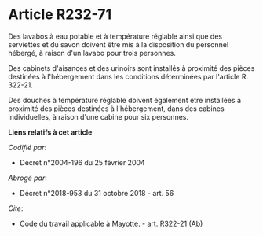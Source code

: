 # Article R232-71

Des lavabos à eau potable et à température réglable ainsi que des serviettes et du savon doivent être mis à la disposition du
personnel hébergé, à raison d'un lavabo pour trois personnes. 

Des cabinets d'aisances et des urinoirs sont installés à proximité des pièces destinées à l'hébergement dans les conditions
déterminées par l'article R. 322-21. 

Des douches à température réglable doivent également être installées à proximité des pièces destinées à l'hébergement, dans
des cabines individuelles, à raison d'une cabine pour six personnes.

**Liens relatifs à cet article**

_Codifié par_:

  - Décret n°2004-196 du 25 février 2004

_Abrogé par_:

  - Décret n°2018-953 du 31 octobre 2018 - art. 56

_Cite_:

  - Code du travail applicable à Mayotte. - art. R322-21 (Ab)
